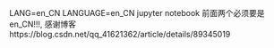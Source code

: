 LANG=en_CN LANGUAGE=en_CN jupyter notebook
前面两个必须要是en_CN!!!, 感谢博客https://blog.csdn.net/qq_41621362/article/details/89345019